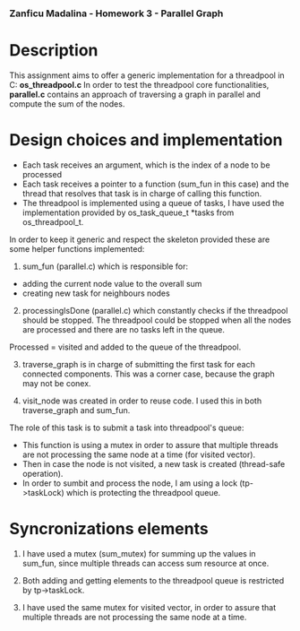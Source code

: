 ### Zanficu Madalina - Homework 3 - Parallel Graph

# Description
This assignment aims to offer a generic implementation for a threadpool in C: 
**os_threadpool.c**
In order to test the threadpool core functionalities, **parallel.c** contains
an approach of traversing a graph in parallel and compute the sum of the nodes.

# Design choices and implementation
* Each task receives an argument, which is the index of a node to be processed
* Each task receives a pointer to a function (sum_fun in this case) and the
thread that resolves that task is in charge of calling this function.
* The threadpool is implemented using a queue of tasks, I have used
the implementation provided by os_task_queue_t *tasks from os_threadpool_t.

In order to keep it generic and respect the skeleton provided these
are some helper functions implemented:

1. sum_fun (parallel.c) which is responsible for: 
- adding the current node value to the overall sum
- creating new task for neighbours nodes

2. processingIsDone (parallel.c) which constantly checks if the threadpool 
should be stopped. The threadpool could be stopped when all the nodes are 
processed and there are no tasks left in the queue.

Processed = visited and added to the queue of the threadpool.

3. traverse_graph is in charge of submitting the first task for each 
connected components. 
This was a corner case, because the graph may not be conex.

4. visit_node was created in order to reuse code.
I used this in both traverse_graph and sum_fun. 

The role of this task is to submit a task into threadpool's queue:

- This function is using a mutex in order to assure that multiple threads are
not processing the same node at a time (for visited vector).
- Then in case the node is not visited, a new task is created 
(thread-safe operation).
- In order to sumbit and process the node, I am using a lock (tp->taskLock)
which is protecting the threadpool queue.


# Syncronizations elements
1. I have used a mutex (sum_mutex) for summing up the values in sum_fun,
since multiple threads can access sum resource at once.

2. Both adding and getting elements to the threadpool queue is restricted
by tp->taskLock. 

3. I have used the same mutex for visited vector, in order to assure that
multiple threads are not processing the same node at a time.
